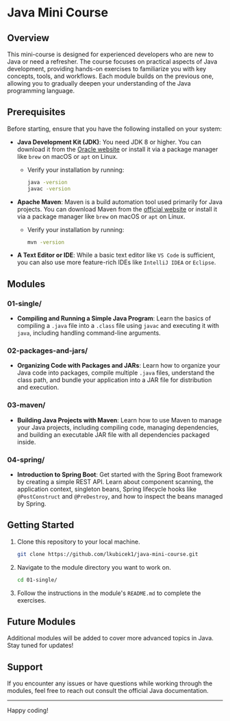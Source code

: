 # Java Mini Course

## Overview
This mini-course is designed for experienced developers who are new to Java or need a refresher. The course focuses on practical aspects of Java development, providing hands-on exercises to familiarize you with key concepts, tools, and workflows. Each module builds on the previous one, allowing you to gradually deepen your understanding of the Java programming language.

## Prerequisites
Before starting, ensure that you have the following installed on your system:

- **Java Development Kit (JDK)**: You need JDK 8 or higher. You can download it from the [Oracle website](https://www.oracle.com/java/technologies/javase-downloads.html) or install it via a package manager like `brew` on macOS or `apt` on Linux.
  - Verify your installation by running:
    ```bash
    java -version
    javac -version
    ```

- **Apache Maven**: Maven is a build automation tool used primarily for Java projects. You can download Maven from the [official website](https://maven.apache.org/download.cgi) or install it via a package manager like `brew` on macOS or `apt` on Linux.
  - Verify your installation by running:
    ```bash
    mvn -version
    ```

- **A Text Editor or IDE**: While a basic text editor like `VS Code` is sufficient, you can also use more feature-rich IDEs like `IntelliJ IDEA` or `Eclipse`.

## Modules

### 01-single/
- **Compiling and Running a Simple Java Program**: Learn the basics of compiling a `.java` file into a `.class` file using `javac` and executing it with `java`, including handling command-line arguments.

### 02-packages-and-jars/
- **Organizing Code with Packages and JARs**: Learn how to organize your Java code into packages, compile multiple `.java` files, understand the class path, and bundle your application into a JAR file for distribution and execution.

### 03-maven/
- **Building Java Projects with Maven**: Learn how to use Maven to manage your Java projects, including compiling code, managing dependencies, and building an executable JAR file with all dependencies packaged inside.

### 04-spring/
- **Introduction to Spring Boot**: Get started with the Spring Boot framework by creating a simple REST API. Learn about component scanning, the application context, singleton beans, Spring lifecycle hooks like `@PostConstruct` and `@PreDestroy`, and how to inspect the beans managed by Spring.

## Getting Started
1. Clone this repository to your local machine.
   ```bash
   git clone https://github.com/lkubicek1/java-mini-course.git
   ```
2. Navigate to the module directory you want to work on.
   ```bash
   cd 01-single/
   ```
3. Follow the instructions in the module's `README.md` to complete the exercises.

## Future Modules
Additional modules will be added to cover more advanced topics in Java. Stay tuned for updates!

## Support
If you encounter any issues or have questions while working through the modules, feel free to reach out consult the official Java documentation.

---

Happy coding!
